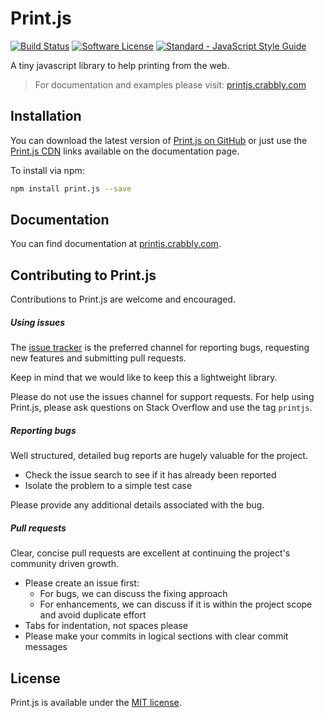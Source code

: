 # Print.js

[![Build Status](https://travis-ci.org/crabbly/Print.js.svg?branch=master)](https://travis-ci.org/crabbly/Print.js) [![Software License](https://img.shields.io/badge/license-MIT-brightgreen.svg?style=flat)](LICENSE) [![Standard - JavaScript Style Guide](https://img.shields.io/badge/code%20style-standard-brightgreen.svg)](http://standardjs.com/)

A tiny javascript library to help printing from the web.

>For documentation and examples please visit: [printjs.crabbly.com](http://printjs.crabbly.com)


## Installation

You can download the latest version of [Print.js on GitHub](https://github.com/crabbly/Print.js/releases/latest) or just use the [Print.js CDN](http://printjs.crabbly.com/#cdn) links available on the documentation page.

To install via npm:

```bash
npm install print.js --save
```

## Documentation

You can find documentation at [printjs.crabbly.com](http://printjs.crabbly.com/#documentation).


## Contributing to Print.js

Contributions to Print.js are welcome and encouraged.


##### Using issues

The [issue tracker](https://github.com/crabbly/Print.js/issues) is the preferred channel for reporting bugs, requesting new features and submitting pull requests.

Keep in mind that we would like to keep this a lightweight library.

Please do not use the issues channel for support requests. For help using Print.js, please ask questions on Stack Overflow and use the tag `printjs`.


##### Reporting bugs

Well structured, detailed bug reports are hugely valuable for the project.

 - Check the issue search to see if it has already been reported
 - Isolate the problem to a simple test case

Please provide any additional details associated with the bug.


##### Pull requests

Clear, concise pull requests are excellent at continuing the project's community driven growth.

 - Please create an issue first:
   - For bugs, we can discuss the fixing approach
   - For enhancements, we can discuss if it is within the project scope and avoid duplicate effort
 - Tabs for indentation, not spaces please
 - Please make your commits in logical sections with clear commit messages


## License

Print.js is available under the [MIT license](https://github.com/crabbly/Print.js/blob/master/LICENSE).
